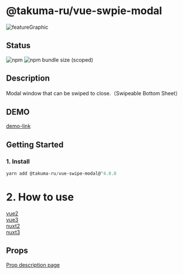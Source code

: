 # @takuma-ru/vue-swpie-modal

![featureGraphic](https://user-images.githubusercontent.com/49429291/182005490-2e0631ca-8271-48e6-9282-25df81ba0f8f.png)

## Status
![npm](https://img.shields.io/npm/dt/@takuma-ru/vue-swipe-modal?style=flat-square)
![npm bundle size (scoped)](https://img.shields.io/bundlephobia/min/@takuma-ru/vue-swipe-modal?style=flat-square)

## Description
Modal window that can be swiped to close.（Swipeable Bottom Sheet）

## DEMO
[demo-link](https://vue-swipe-modal-vue2.vercel.app)

## Getting Started
### 1. Install
```powershell
yarn add @takuma-ru/vue-swipe-modal@^4.0.0
```

# 2. How to use
[vue2](https://vue-swipe-modal-docs.takumaru.dev/started/vue2) <br>
[vue3](https://vue-swipe-modal-docs.takumaru.dev/started/vue3) <br>
[nuxt2](https://vue-swipe-modal-docs.takumaru.dev/started/nuxt2) <br>
[nuxt3](https://vue-swipe-modal-docs.takumaru.dev/started/nuxt3) <br>

## Props
[Prop description page](https://vue-swipe-modal-docs.takumaru.dev/props)
